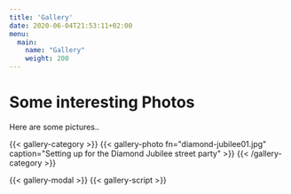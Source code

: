 ```yaml
---
title: 'Gallery'
date: 2020-06-04T21:53:11+02:00
menu: 
  main:
    name: "Gallery"
    weight: 200
---
```


# Some interesting Photos

Here are some pictures..

 {{< gallery-category >}} {{< gallery-photo fn="diamond-jubilee01.jpg" caption="Setting up for the Diamond Jubilee street party" >}}  {{< /gallery-category >}}

{{< gallery-modal >}} {{< gallery-script >}}
